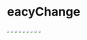 # eacyChange

<img src="(https://user-images.githubusercontent.com/63062575/153717960-206ce128-e8b6-40a7-9507-cefe7d0014f6.jpg" style="zoom:33%;" />
<img src="(https://user-images.githubusercontent.com/63062575/153717965-c7fb1e37-0b5f-4ed7-b969-683d3ac8649c.jpg"  style="zoom:33%;" />

<img src="(https://user-images.githubusercontent.com/63062575/153717969-88a3cf3c-312a-4626-9b4d-2eb8b1761caf.jpg"  style="zoom:33%;" />

<img src="(https://user-images.githubusercontent.com/63062575/153717973-344b6bcd-0de0-46ee-ba7f-641d458617e4.jpg"  style="zoom:33%;" />

<img src="(https://user-images.githubusercontent.com/63062575/153717976-980af013-423d-4dca-af67-69634e8be681.jpg"  style="zoom:33%;" />

<img src="(https://user-images.githubusercontent.com/63062575/153717981-ca31b313-f2d8-4424-8217-720f25842d71.jpg"  style="zoom:33%;" />
<img src="(https://user-images.githubusercontent.com/63062575/153717982-95d3f090-2cc5-4270-b181-adf58c582f88.jpg"  style="zoom:33%;" />

<img src="(https://user-images.githubusercontent.com/63062575/153717988-ddc4734c-c076-470e-a6bc-b37d1e653742.jpg"  style="zoom:33%;" />
<img src="https://user-images.githubusercontent.com/63062575/153717996-9c812642-7252-4261-b411-70b6d6201118.jpg"  style="zoom:33%;" />

